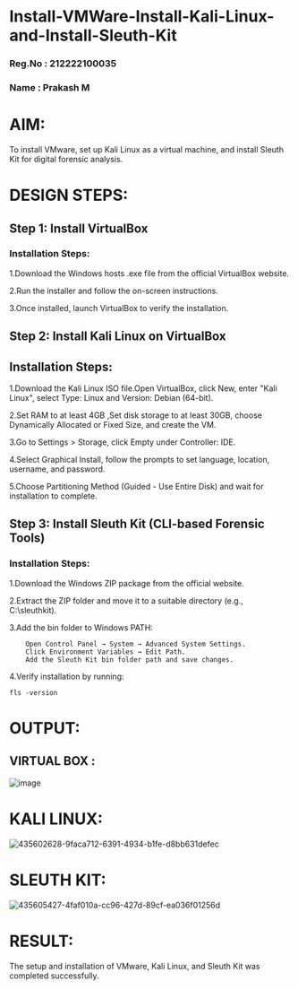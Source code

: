# Install-VMWare-Install-Kali-Linux-and-Install-Sleuth-Kit
### Reg.No : 212222100035
### Name : Prakash M
# AIM:
To install VMware, set up Kali Linux as a virtual machine, and install Sleuth Kit for digital forensic analysis.
# DESIGN STEPS:
## Step 1: Install VirtualBox
### Installation Steps:
  1.Download the Windows hosts .exe file from the official VirtualBox website.
  
  2.Run the installer and follow the on-screen instructions.
  
  3.Once installed, launch VirtualBox to verify the installation.

## Step 2: Install Kali Linux on VirtualBox

## Installation Steps:
   1.Download the Kali Linux ISO file.Open VirtualBox, click New, enter "Kali Linux", select Type: Linux and Version: Debian (64-bit).
   
   2.Set RAM to at least 4GB ,Set disk storage to at least 30GB, choose Dynamically Allocated or Fixed Size, and create the VM.
   
   3.Go to Settings > Storage, click Empty under Controller: IDE.
   
   4.Select Graphical Install, follow the prompts to set language, location, username, and password.
   
   5.Choose Partitioning Method (Guided - Use Entire Disk) and wait for installation to complete.

## Step 3: Install Sleuth Kit (CLI-based Forensic Tools)
### Installation Steps:
   1.Download the Windows ZIP package from the official website.
   
   2.Extract the ZIP folder and move it to a suitable directory (e.g., C:\sleuthkit).
   
   3.Add the bin folder to Windows PATH:
```
    Open Control Panel → System → Advanced System Settings.
    Click Environment Variables → Edit Path.
    Add the Sleuth Kit bin folder path and save changes.
```
  4.Verify installation by running:
```
fls -version
```
# OUTPUT:
## VIRTUAL BOX :
![image](https://github.com/user-attachments/assets/53715640-9c87-45b5-bc44-1889d817cf53)

# KALI LINUX:
![435602628-9faca712-6391-4934-b1fe-d8bb631defec](https://github.com/user-attachments/assets/4748a22b-e0ba-47db-b5ee-43178b9b06dc)

# SLEUTH KIT:
![435605427-4faf010a-cc96-427d-89cf-ea036f01256d](https://github.com/user-attachments/assets/446519f5-ecc5-41a9-9c4b-a94833e13dcb)

# RESULT:
The setup and installation of VMware, Kali Linux, and Sleuth Kit was completed successfully.
